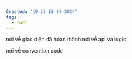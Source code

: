 ```yaml
---
Created: "19:26 15-09-2024"
tags:
  - todo
---
```


nói về giao diện đã hoàn thành 
nói về api và logic 

nói v ề convention code